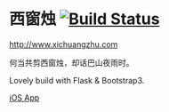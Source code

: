 西窗烛 [![Build Status](https://travis-ci.org/hustlzp/xichuangzhu.svg?branch=master)](https://travis-ci.org/hustlzp/xichuangzhu)
===

http://www.xichuangzhu.com

何当共剪西窗烛，却话巴山夜雨时。

Lovely build with Flask & Bootstrap3.

[iOS App](https://itunes.apple.com/cn/app/xi-chuang-zhu/id912139104)

